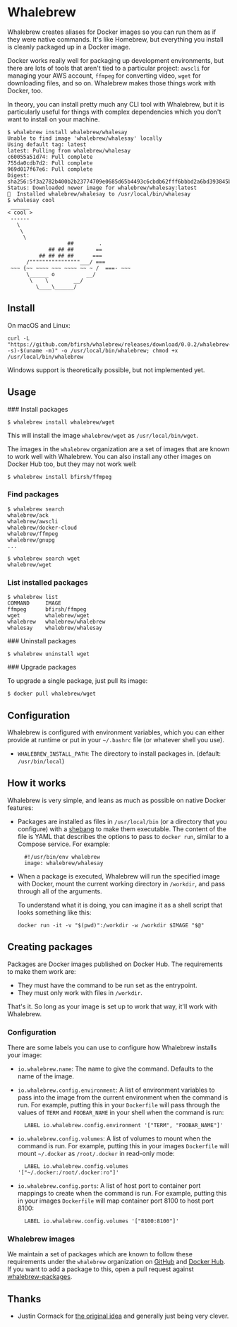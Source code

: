 # Whalebrew

Whalebrew creates aliases for Docker images so you can run them as if they were native commands. It's like Homebrew, but everything you install is cleanly packaged up in a Docker image.

Docker works really well for packaging up development environments, but there are lots of tools that aren't tied to a particular project: `awscli` for managing your AWS account, `ffmpeg` for converting video, `wget` for downloading files, and so on. Whalebrew makes those things work with Docker, too.

In theory, you can install pretty much any CLI tool with Whalebrew, but it is particularly useful for things with complex dependencies which you don't want to install on your machine.

    $ whalebrew install whalebrew/whalesay
    Unable to find image 'whalebrew/whalesay' locally
    Using default tag: latest
    latest: Pulling from whalebrew/whalesay
    c60055a51d74: Pull complete
    755da0cdb7d2: Pull complete
    969d017f67e6: Pull complete
    Digest: sha256:5f3a2782b400b2b23774709e0685d65b4493c6cbdb62fff6bbbd2a6bd393845b
    Status: Downloaded newer image for whalebrew/whalesay:latest
    🐳  Installed whalebrew/whalesay to /usr/local/bin/whalesay
    $ whalesay cool
     ______
    < cool >
     ------
       \
        \
         \
                       ##        .
                 ## ## ##       ==
              ## ## ## ##      ===
          /""""""""""""""""___/ ===
     ~~~ {~~ ~~~~ ~~~ ~~~~ ~~ ~ /  ===- ~~~
          \______ o          __/
           \    \        __/
             \____\______/


## Install

On macOS and Linux:

    curl -L "https://github.com/bfirsh/whalebrew/releases/download/0.0.2/whalebrew-$(uname -s)-$(uname -m)" -o /usr/local/bin/whalebrew; chmod +x /usr/local/bin/whalebrew

Windows support is theoretically possible, but not implemented yet.

## Usage

### Install packages

    $ whalebrew install whalebrew/wget

This will install the image `whalebrew/wget` as `/usr/local/bin/wget`.

The images in the `whalebrew` organization are a set of images that are known to work well with Whalebrew. You can also install any other images on Docker Hub too, but they may not work well:

    $ whalebrew install bfirsh/ffmpeg

### Find packages

    $ whalebrew search
    whalebrew/ack
    whalebrew/awscli
    whalebrew/docker-cloud
    whalebrew/ffmpeg
    whalebrew/gnupg
    ...

    $ whalebrew search wget
    whalebrew/wget

### List installed packages

    $ whalebrew list
    COMMAND     IMAGE
    ffmpeg      bfirsh/ffmpeg
    wget        whalebrew/wget
    whalebrew   whalebrew/whalebrew
    whalesay    whalebrew/whalesay

### Uninstall packages

    $ whalebrew uninstall wget

### Upgrade packages

To upgrade a single package, just pull its image:

    $ docker pull whalebrew/wget

## Configuration

Whalebrew is configured with environment variables, which you can either provide at runtime or put in your `~/.bashrc` file (or whatever shell you use).

 - `WHALEBREW_INSTALL_PATH`: The directory to install packages in. (default: `/usr/bin/local`)

## How it works

Whalebrew is very simple, and leans as much as possible on native Docker features:

* Packages are installed as files in `/usr/local/bin` (or a directory that you configure) with a [shebang](https://en.wikipedia.org/wiki/Shebang_(Unix)) to make them executable. The content of the file is YAML that describes the options to pass to `docker run`, similar to a Compose service. For example:

        #!/usr/bin/env whalebrew
        image: whalebrew/whalesay

* When a package is executed, Whalebrew will run the specified image with Docker, mount the current working directory in `/workdir`, and pass through all of the arguments.

  To understand what it is doing, you can imagine it as a shell script that looks something like this:

      docker run -it -v "$(pwd)":/workdir -w /workdir $IMAGE "$@"

## Creating packages

Packages are Docker images published on Docker Hub. The requirements to make them work are:

* They must have the command to be run set as the entrypoint.
* They must only work with files in `/workdir`.

That's it. So long as your image is set up to work that way, it'll work with Whalebrew.

### Configuration

There are some labels you can use to configure how Whalebrew installs your image:

* `io.whalebrew.name`: The name to give the command. Defaults to the name of the image.
* `io.whalebrew.config.environment`: A list of environment variables to pass into the image from the current environment when the command is run. For example, putting this in your `Dockerfile` will pass through the values of `TERM` and `FOOBAR_NAME` in your shell when the command is run:

        LABEL io.whalebrew.config.environment '["TERM", "FOOBAR_NAME"]'

* `io.whalebrew.config.volumes`: A list of volumes to mount when the command is run. For example, putting this in your images `Dockerfile` will mount `~/.docker` as `/root/.docker` in read-only mode:

        LABEL io.whalebrew.config.volumes '["~/.docker:/root/.docker:ro"]'

* `io.whalebrew.config.ports`: A list of host port to container port mappings to create when the command is run. For example, putting this in your images `Dockerfile` will map container port 8100 to host port 8100:

        LABEL io.whalebrew.config.volumes '["8100:8100"]'

### Whalebrew images

We maintain a set of packages which are known to follow these requirements under the `whalebrew` organization on [GitHub](https://github.com/whalebrew) and [Docker Hub](https://hub.docker.com/u/whalebrew/). If you want to add a package to this, open a pull request against [whalebrew-packages](https://github.com/whalebrew/whalebrew-packages).

## Thanks

* Justin Cormack for [the original idea](https://github.com/justincormack/dockercommand-cli) and generally just being very clever.
